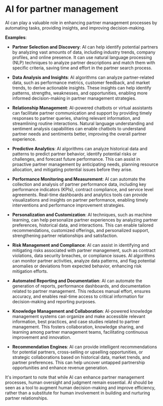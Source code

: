 # AI for partner management

AI can play a valuable role in enhancing partner management processes by automating tasks, providing insights, and improving decision-making.

**Examples**:

* **Partner Selection and Discovery**: AI can help identify potential partners by analyzing vast amounts of data, including industry trends, company profiles, and online presence. It can use natural language processing (NLP) techniques to analyze partner descriptions and match them with specific criteria, saving time and effort in the partner search process.

* **Data Analysis and Insights**: AI algorithms can analyze partner-related data, such as performance metrics, customer feedback, and market trends, to derive actionable insights. These insights can help identify patterns, strengths, weaknesses, and opportunities, enabling more informed decision-making in partner management strategies.

* **Relationship Management**: AI-powered chatbots or virtual assistants can facilitate partner communication and support by providing timely responses to partner queries, sharing relevant information, and streamlining routine interactions. Natural language understanding and sentiment analysis capabilities can enable chatbots to understand partner needs and sentiments better, improving the overall partner experience.

* **Predictive Analytics**: AI algorithms can analyze historical data and patterns to predict partner behavior, identify potential risks or challenges, and forecast future performance. This can assist in proactive partner management by anticipating needs, planning resource allocation, and mitigating potential issues before they arise.

* **Performance Monitoring and Measurement**: AI can automate the collection and analysis of partner performance data, including key performance indicators (KPIs), contract compliance, and service level agreements. Real-time dashboards and analytics tools can provide visualizations and insights on partner performance, enabling timely interventions and performance improvement strategies.

* **Personalization and Customization**: AI techniques, such as machine learning, can help personalize partner experiences by analyzing partner preferences, historical data, and interactions. This can enable tailored recommendations, customized offerings, and personalized support, strengthening partner relationships and satisfaction.

* **Risk Management and Compliance**: AI can assist in identifying and mitigating risks associated with partner management, such as contract violations, data security breaches, or compliance issues. AI algorithms can monitor partner activities, analyze data patterns, and flag potential anomalies or deviations from expected behavior, enhancing risk mitigation efforts.

* **Automated Reporting and Documentation**: AI can automate the generation of reports, performance dashboards, and documentation related to partner management. This reduces manual effort, ensures accuracy, and enables real-time access to critical information for decision-making and reporting purposes.

* **Knowledge Management and Collaboration**: AI-powered knowledge management systems can organize and make accessible relevant information, best practices, and case studies related to partner management. This fosters collaboration, knowledge sharing, and learning among partner management teams, facilitating continuous improvement and innovation.

* **Recommendation Engines**: AI can provide intelligent recommendations for potential partners, cross-selling or upselling opportunities, or strategic collaborations based on historical data, market trends, and partner preferences. This can help uncover untapped partnership opportunities and enhance revenue generation.

It's important to note that while AI can enhance partner management processes, human oversight and judgment remain essential. AI should be seen as a tool to augment human decision-making and improve efficiency, rather than a substitute for human involvement in building and nurturing partner relationships.